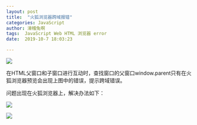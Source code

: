 ```yaml
---
layout: post
title:  "火狐浏览器跨域报错"
categories: JavaScript
author: 滑稽兔啊
tags:  JavaScript Web HTML 浏览器 error
date:  2019-10-7 18:03:23

---
```


![](https://miao.su/images/2019/10/07/kuayuc352b.png)



在HTML父窗口和子窗口进行互动时，查找窗口的父窗口window.parent只有在火狐浏览器预览会出现上图中的错误，提示跨域错误。











问题出现在火狐浏览器上，解决办法如下：

![](https://miao.su/images/2019/10/07/shezhifangfa153de.png)

![](https://miao.su/images/2019/10/07/Snipaste_2019-08-13_09-44-5582227.png)